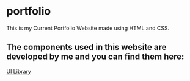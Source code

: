 # portfolio
This is my Current Portfolio Website made using HTML and CSS.

## The components used in this website are developed by me and you can find them here:
[UI Library](https://github.com/priyanshk20/ui-library)
